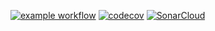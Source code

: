 [![example workflow](https://github.com/architecture-solution/opensourceEnv/actions/workflows/test.yml/badge.svg)](https://github.com/architecture-solution/opensourceEnv/actions/workflows/test.yml)
[![codecov](https://codecov.io/gh/architecture-solution/opensourceEnv/branch/master/graph/badge.svg?token=5D19N2XADT)](https://codecov.io/gh/architecture-solution/opensourceEnv)
[![SonarCloud](https://sonarcloud.io/images/project_badges/sonarcloud-white.svg)](https://sonarcloud.io/dashboard?id=architecture-solution_opensourceEnv)

